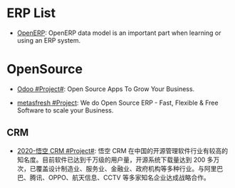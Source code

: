 # ERP List

- [OpenERP](https://useopenerp.com/): OpenERP data model is an important part when learning or using an ERP system.

# OpenSource

- [Odoo #Project#](https://github.com/odoo/odoo): Open Source Apps To Grow Your Business.

- [metasfresh #Project](https://github.com/metasfresh/metasfresh): We do Open Source ERP - Fast, Flexible & Free Software to scale your Business.

## CRM

- [2020-悟空 CRM #Project#](https://gitee.com/wukongcrm): 悟空 CRM 在中国的开源管理软件行业有较高的知名度。目前软件已达到千万级的用户量，开源系统下载量达到 200 多万次，已覆盖设计制造业、服务业、金融业、政府机构等多种行业。与阿里巴巴、腾讯、OPPO、航天信息、CCTV 等多家知名企业达成战略合作。
